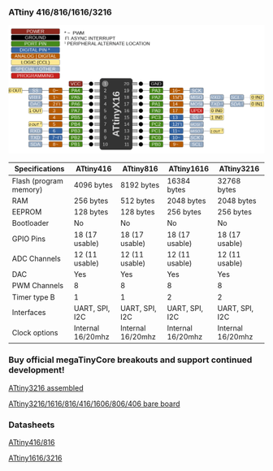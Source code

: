 ### ATtiny 416/816/1616/3216
![x16 Pin Mapping](ATtiny_x16.gif "Arduino Pin Mapping for ATtiny x16")

 Specifications |  ATtiny416  |  ATtiny816  |    ATtiny1616   |   ATtiny3216
------------ | ------------- | ------------- | ------------- | -------------
Flash (program memory)   | 4096 bytes| 8192 bytes | 16384 bytes | 32768 bytes 
RAM  | 256 bytes | 512 bytes | 2048 bytes | 2048 bytes 
EEPROM | 128 bytes | 128 bytes | 256 bytes | 256 bytes
Bootloader | No | No | No | No 
GPIO Pins | 18 (17 usable) | 18 (17 usable) | 18 (17 usable) | 18 (17 usable)
ADC Channels | 12 (11 usable) | 12 (11 usable) | 12 (11 usable) | 12 (11 usable)
DAC | Yes | Yes | Yes | Yes
PWM Channels | 8 | 8 | 8 | 8 
Timer type B | 1 | 1 | 2 | 2 
Interfaces | UART, SPI, I2C | UART, SPI, I2C | UART, SPI, I2C | UART, SPI, I2C 
Clock options | Internal 16/20mhz | Internal 16/20mhz | Internal 16/20mhz | Internal 16/20mhz 

### Buy official megaTinyCore breakouts and support continued development!
[ATtiny3216 assembled](https://www.tindie.com/products/17597/)

[ATtiny3216/1616/816/416/1606/806/406 bare board](https://www.tindie.com/products/17614/)


### Datasheets
[ATtiny416/816](http://ww1.microchip.com/downloads/en/DeviceDoc/ATtiny416-816-DataSheet-DS40001913C.pdf)

[ATtiny1616/3216](http://ww1.microchip.com/downloads/en/DeviceDoc/ATtiny1616-3216-DataSheet-DS40001997C.pdf)

